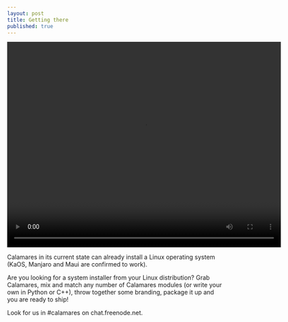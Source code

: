 ```yaml
---
layout: post
title: Getting there
published: true
---
```


<video id="vid1" width="640" height="480" controls="">
  <source src="http://kaosx.us/media/cala_web.webm#t=42,100" type="video/webm">
Your browser does not support the video tag.
</video>

Calamares in its current state can already install a Linux operating system (KaOS, Manjaro and Maui are confirmed to work).

Are you looking for a system installer from your Linux distribution? Grab Calamares, mix and match any number of Calamares modules (or write your own in Python or C++), throw together some branding, package it up and you are ready to ship!

Look for us in #calamares on chat.freenode.net.

